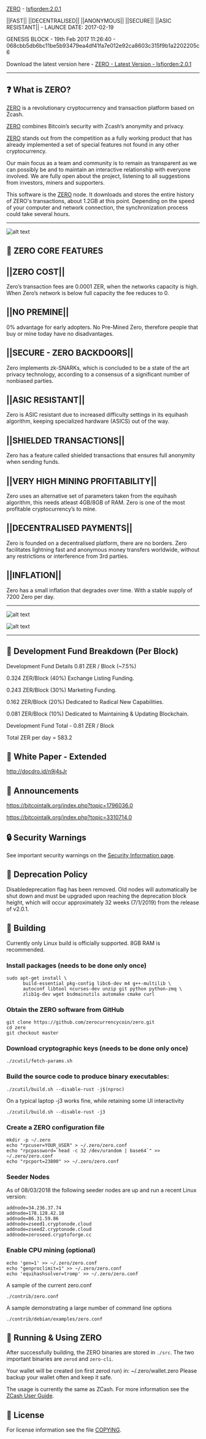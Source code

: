 [ZERO](https://zerocurrency.io) - [Isfjorden:2.0.1](https://github.com/zerocurrencycoin/Zero/releases/tag/v2.0.1)

||FAST|| ||DECENTRALISED|| ||ANONYMOUS|| ||SECURE|| ||ASIC RESISTANT||  - LAUNCE DATE: 2017-02-19

GENESIS BLOCK - 19th Feb 2017 11:26:40 - 068cbb5db6bc11be5b93479ea4df41fa7e012e92ca8603c315f9b1a2202205c6

Download the latest version here - [ZERO - Latest Version - Isfjorden:2.0.1](https://github.com/zerocurrencycoin/Zero/releases/tag/v2.0.1)

------------------------------------------

❓ What is ZERO?
--------------

[ZERO](https://github.com/zerocurrencycoin/Zero/releases/tag/v2.0.1) is a revolutionary cryptocurrency and transaction platform based on Zcash.

[ZERO](https://github.com/zerocurrencycoin/Zero/releases/tag/v2.0.1) combines Bitcoin’s security with Zcash’s anonymity and privacy.

[ZERO](https://github.com/zerocurrencycoin/Zero/releases/tag/v2.0.1) stands out from the competition as a fully working product that has already
implemented a set of special features not found in any other cryptocurrency.

Our main focus as a team and community is to remain as transparent as we can possibly be and to maintain an interactive relationship with everyone involved. We are fully open about the project, listening to all suggestions from investors, miners and supporters.

This software is the [ZERO](https://github.com/zerocurrencycoin/Zero/releases/tag/v2.0.1) node. It downloads and stores the entire history of ZERO's transactions, about 1.2GB at this point.
Depending on the speed of your computer and network connection, the synchronization process could take several hours.

------------------------------------------

![alt text](https://github.com/zerocurrencycoin/Zero/blob/master/art/zero-logo-shade-black_256x256.png)


💫 ZERO CORE FEATURES
-------------------

||ZERO COST||
--------------
Zero’s transaction fees are 0.0001 ZER, when the networks capacity is high. When Zero’s network is below full capacity the fee reduces to 0.


||NO PREMINE||
--------------
0% advantage for early adopters. No Pre-Mined Zero, therefore people that buy or mine today have no disadvantages.


||SECURE - ZERO BACKDOORS||
----------------------------
Zero implements zk-SNARKs, which is concluded to be a state of the art privacy technology, according to a consensus of a significant number of nonbiased parties.


||ASIC RESISTANT||
----------------------------
Zero is ASIC resistant due to increased difficulty settings in its equihash algorithm, keeping specialized hardware (ASICS) out of the way.


||SHIELDED TRANSACTIONS||
----------------------------
Zero has a feature called shielded transactions that ensures full anonymity when sending funds.


||VERY HIGH MINING PROFITABILITY||
------------------------------------------
Zero uses an alternative set of parameters taken from the equihash algorithm, this needs atleast 4GB/8GB of RAM. Zero is one of the most profitable cryptocurrency’s to mine.


||DECENTRALISED PAYMENTS||
----------------------------
Zero is founded on a decentralised platform, there are no borders. Zero facilitates lightning fast and anonymous money transfers worldwide, without any restrictions or interference from 3rd parties.


||INFLATION||
--------------
Zero has a small inflation that degrades over time. With a stable supply of 7200 Zero per day.

------------------------------------------

![alt text](https://github.com/zerocurrencycoin/Zero/blob/master/art/tech%20improv%20zero.jfif)


![alt text](https://github.com/zerocurrencycoin/Zero/blob/master/art/algo%20zer%20improv.jfif)

------------------------------------------


🔢 Development Fund Breakdown (Per Block)
------------------------------------------
Development Fund Details 0.81 ZER / Block (~7.5%)

0.324 ZER/Block (40%) Exchange Listing Funding.

0.243 ZER/Block (30%) Marketing Funding.

0.162 ZER/Block (20%) Dedicated to Radical New Capabilities.

0.081 ZER/Block (10%) Dedicated to Maintaining & Updating Blockchain.

Development Fund Total - 0.81 ZER / Block

Total ZER per day = 583.2


📄 White Paper - Extended
-----------------------

http://docdro.id/n9j4sJr


📣 Announcements
-----------------
https://bitcointalk.org/index.php?topic=1796036.0

https://bitcointalk.org/index.php?topic=3310714.0


🔒 Security Warnings
-----------------
See important security warnings on the
[Security Information page](https://z.cash/support/security/).


📒 Deprecation Policy
------------------
Disabledeprecation flag has been removed. Old nodes will automatically be shut down and must be upgraded upon reaching the deprecation block height, which will occur approximately 32 weeks (7/1/2019) from the release of v2.0.1.


🔧 Building
--------
Currently only Linux build is officially supported.  8GB RAM is recommended.

### Install packages (needs to be done only once)
```
sudo apt-get install \
      build-essential pkg-config libc6-dev m4 g++-multilib \
      autoconf libtool ncurses-dev unzip git python python-zmq \
      zlib1g-dev wget bsdmainutils automake cmake curl
```

### Obtain the ZERO software from GitHub
```
git clone https://github.com/zerocurrencycoin/zero.git
cd zero
git checkout master
```

### Download cryptographic keys (needs to be done only once)
```
./zcutil/fetch-params.sh
```

### Build the source code to produce binary executables:
```
./zcutil/build.sh --disable-rust -j$(nproc)
```
On a typical laptop -j3 works fine, while retaining some UI interactivity
```
./zcutil/build.sh --disable-rust -j3
```

### Create a ZERO configuration file
```
mkdir -p ~/.zero
echo "rpcuser=YOUR_USER" > ~/.zero/zero.conf
echo "rpcpassword=`head -c 32 /dev/urandom | base64`" >> ~/.zero/zero.conf
echo "rpcport=23800" >> ~/.zero/zero.conf
```

### Seeder Nodes
As of 08/03/2018 the following seeder nodes are up and run a recent Linux version:
```
addnode=34.236.37.74
addnode=178.128.42.10
addnode=86.31.59.86
addnode=zseed1.cryptonode.cloud
addnode=zseed2.cryptonode.cloud
addnode=zeroseed.cryptoforge.cc
```

### Enable CPU mining (optional)
```
echo 'gen=1' >> ~/.zero/zero.conf
echo "genproclimit=1" >> ~/.zero/zero.conf
echo 'equihashsolver=tromp' >> ~/.zero/zero.conf
```

A sample of the current zero.conf
```
./contrib/zero.conf
```
A sample demonstrating a large number of command line options
```
./contrib/debian/examples/zero.conf
```

🔩 Running & Using ZERO
--------------------
After successfully building, the ZERO binaries are stored in `./src`. The two important binaries are `zerod` and `zero-cli`.

Your wallet will be created (on first zerod run) in: ~/.zero/wallet.zero
Please backup your wallet often and keep it safe.

The usage is currently the same as ZCash. For more information see the [ZCash User Guide](https://github.com/zcash/zcash/wiki/1.0-User-Guide#running-zcash).

📜 License
-------
For license information see the file [COPYING](COPYING).
